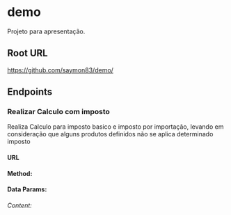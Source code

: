 # demo

Projeto para apresentação.

## Root URL

https://github.com/saymon83/demo/

## Endpoints

### Realizar Calculo com imposto


Realiza Calculo para imposto basico e imposto por importação, levando em consideração que alguns produtos definidos não se aplica determinado imposto

#### URL



#### Method:


#### Data Params:



###### Content:







